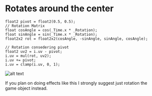 # Rotates around the center 

```
float2 pivot = float2(0.5, 0.5);
// Rotation Matrix
float cosAngle = cos(_Time.x * _Rotation);
float sinAngle = sin(_Time.x * _Rotation);
float2x2 rot = float2x2(cosAngle, -sinAngle, sinAngle, cosAngle);

// Rotation consedering pivot
float2 uv2 = i.uv - pivot;
i.uv = mul(rot, uv2);
i.uv += pivot;
i.uv = clamp(i.uv, 0, 1);
```
![alt text](https://raw.githubusercontent.com/bonahona/cg-snippets/master/Images/Rotation.gif "Rotation effect")

If you plan on doing effects like this I strongly suggest just rotation the game object instead.